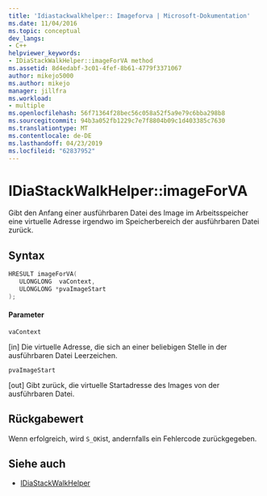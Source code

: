 ```yaml
---
title: 'Idiastackwalkhelper:: Imageforva | Microsoft-Dokumentation'
ms.date: 11/04/2016
ms.topic: conceptual
dev_langs:
- C++
helpviewer_keywords:
- IDiaStackWalkHelper::imageForVA method
ms.assetid: 8d4edabf-3c01-4fef-8b61-4779f3371067
author: mikejo5000
ms.author: mikejo
manager: jillfra
ms.workload:
- multiple
ms.openlocfilehash: 56f71364f28bec56c058a52f5a9e79c6bba298b8
ms.sourcegitcommit: 94b3a052fb1229c7e7f8804b09c1d403385c7630
ms.translationtype: MT
ms.contentlocale: de-DE
ms.lasthandoff: 04/23/2019
ms.locfileid: "62837952"
---
```

# <a name="idiastackwalkhelperimageforva"></a>IDiaStackWalkHelper::imageForVA
Gibt den Anfang einer ausführbaren Datei des Image im Arbeitsspeicher eine virtuelle Adresse irgendwo im Speicherbereich der ausführbaren Datei zurück.

## <a name="syntax"></a>Syntax

```C++
HRESULT imageForVA(
   ULONGLONG  vaContext,
   ULONGLONG *pvaImageStart
);
```

#### <a name="parameters"></a>Parameter
 `vaContext`

[in] Die virtuelle Adresse, die sich an einer beliebigen Stelle in der ausführbaren Datei Leerzeichen.

 `pvaImageStart`

[out] Gibt zurück, die virtuelle Startadresse des Images von der ausführbaren Datei.

## <a name="return-value"></a>Rückgabewert
 Wenn erfolgreich, wird `S_OK`ist, andernfalls ein Fehlercode zurückgegeben.

## <a name="see-also"></a>Siehe auch
- [IDiaStackWalkHelper](../../debugger/debug-interface-access/idiastackwalkhelper.md)